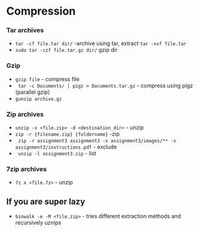 # Compression

### Tar archives

- `tar -cf file.tar dir/` -archive using tar, extract `tar -xvf file.tar`
- `sudo tar -czf file.tar.gz dir/` gzip dir

### Gzip
- `gzip file` - compress file
- ` tar -c Documents/ | pigz > Documents.tar.gz` - compress using pigz (parallel gzip)
- `gunzip archive.gz`

### Zip archives

- `unzip -x <file.zip> -d <destination_dir>` - unzip
- `zip -r {filename.zip} {foldername}` -zip
- ` zip -r assignment3 assignment3 -x assignment3/images/** -x assignment3/instructions.pdf` - exclude
- ` unzip -l assignment3.zip` - list


### 7zip archives
- `7z x <file.7z>` - unzip

## If you are super lazy

- `binwalk -e -M <file.zip>` - tries different extraction methods and recursively uznips
